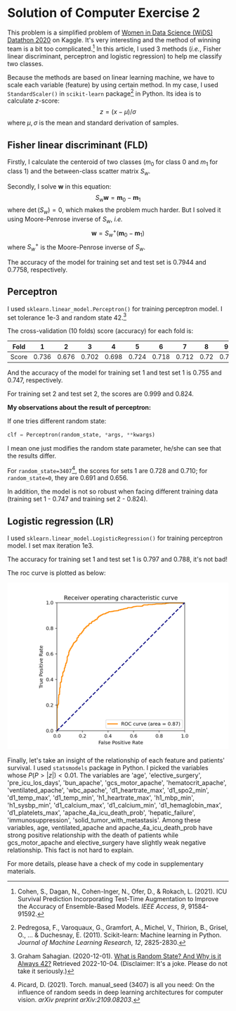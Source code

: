 # Solution of Computer Exercise 2

This problem is a simplified problem of [Women in Data Science (WiDS) Datathon 2020](https://www.kaggle.com/competitions/widsdatathon2020) on Kaggle. It's very interesting and the method of winning team is a bit too complicated.[^1] In this article, I used 3 methods (*i.e.*, Fisher linear discriminant, perceptron and logistic regression) to help me classify two classes.

Because the methods are based on linear learning machine, we have to scale each variable (feature) by using certain method. In my case, I used `StandardScaler()` in `scikit-learn` package[^2] in Python. Its idea is to calculate $z$-score:
$$
z = (x - \mu) / \sigma
$$
where $\mu,\sigma$ is the mean and standard derivation of samples.

## Fisher linear discriminant (FLD)

Firstly, I calculate the centeroid of two classes ($m_0$ for class 0 and $m_1$ for class 1) and the between-class scatter matrix $S_w$.

Secondly, I solve $\boldsymbol{w}$ in this equation:
$$
S_w\boldsymbol{w}=\boldsymbol{m}_0-\boldsymbol{m}_1
$$
where $\det(S_w)=0$, which makes the problem much harder. But I solved it using Moore-Penrose inverse of $S_w$, *i.e.* 
$$
\boldsymbol{w}=S_w^+(\boldsymbol{m}_0-\boldsymbol{m}_1)
$$
where $S_w^+$ is the Moore-Penrose inverse of $S_w$.

The accuracy of the model for training set and test set is 0.7944 and 0.7758, respectively.

## Perceptron

I used `sklearn.linear_model.Perceptron()` for training perceptron model. I set tolerance 1e-3 and random state 42.[^3]

The cross-validation (10 folds) score (accuracy) for each fold is:

| Fold  | 1     | 2     | 3     | 4     | 5     | 6     | 7     | 8    | 9    | 10    |
| ----- | ----- | ----- | ----- | ----- | ----- | ----- | ----- | ---- | ---- | ----- |
| Score | 0.736 | 0.676 | 0.702 | 0.698 | 0.724 | 0.718 | 0.712 | 0.72 | 0.71 | 0.692 |

And the accuracy of the model for training set 1 and test set 1 is 0.755 and 0.747, respectively.

For training set 2 and test set 2, the scores are 0.999 and 0.824.

**My observations about the result of perceptron:**

If one tries different random state:

```python
clf = Perceptron(random_state, *args, **kwargs)
```

I mean one just modifies the random state parameter, he/she can see that the results differ.

For `random_state=3407`[^4], the scores for sets 1 are 0.728 and 0.710; for `random_state=0`, they are 0.691 and 0.656.

In addition, the model is not so robust when facing different training data (training set 1 - 0.747 and training set 2 - 0.824).

## Logistic regression (LR)

I used `sklearn.linear_model.LogisticRegression()` for training perceptron model. I set max iteration 1e3.

The accuracy for training set 1 and test set 1 is 0.797 and 0.788, it's not bad!

The roc curve is plotted as below:

![](roc_curve.png)

Finally, let's take an insight of the relationship of each feature and patients' survival. I used `statsmodels` package in Python. I picked the variables whose $P(P>|z|)<0.01$. The variables are 'age', 'elective_surgery', 'pre_icu_los_days', 'bun_apache', 'gcs_motor_apache', 'hematocrit_apache', 'ventilated_apache', 'wbc_apache', 'd1_heartrate_max', 'd1_spo2_min', 'd1_temp_max', 'd1_temp_min', 'h1_heartrate_max', 'h1_mbp_min', 'h1_sysbp_min', 'd1_calcium_max', 'd1_calcium_min', 'd1_hemaglobin_max', 'd1_platelets_max', 'apache_4a_icu_death_prob', 'hepatic_failure',       'immunosuppression', 'solid_tumor_with_metastasis'. Among these variables, age, ventilated_apache and apache_4a_icu_death_prob have strong positive relationship with the death of patients while gcs_motor_apache and elective_surgery have slightly weak negative relationship. This fact is not hard to explain.

For more details, please have a check of my code in supplementary materials.

[^1]: Cohen, S., Dagan, N., Cohen-Inger, N., Ofer, D., & Rokach, L. (2021). ICU Survival Prediction Incorporating Test-Time Augmentation to Improve the Accuracy of Ensemble-Based Models. *IEEE Access*, *9*, 91584-91592.
[^2]: Pedregosa, F., Varoquaux, G., Gramfort, A., Michel, V., Thirion, B., Grisel, O., ... & Duchesnay, E. (2011). Scikit-learn: Machine learning in Python. *Journal of Machine Learning Research*, *12*, 2825-2830.
[^3]: Graham Sahagian. (2020-12-01). [What is Random State? And Why is it Always 42?](https://grsahagian.medium.com/what-is-random-state-42-d803402ee76b) Retrieved 2022-10-04. (Disclaimer: It's a joke. Please do not take it seriously.)
[^4]: Picard, D. (2021). Torch. manual_seed (3407) is all you need: On the influence of random seeds in deep learning architectures for computer vision. *arXiv preprint arXiv:2109.08203*.